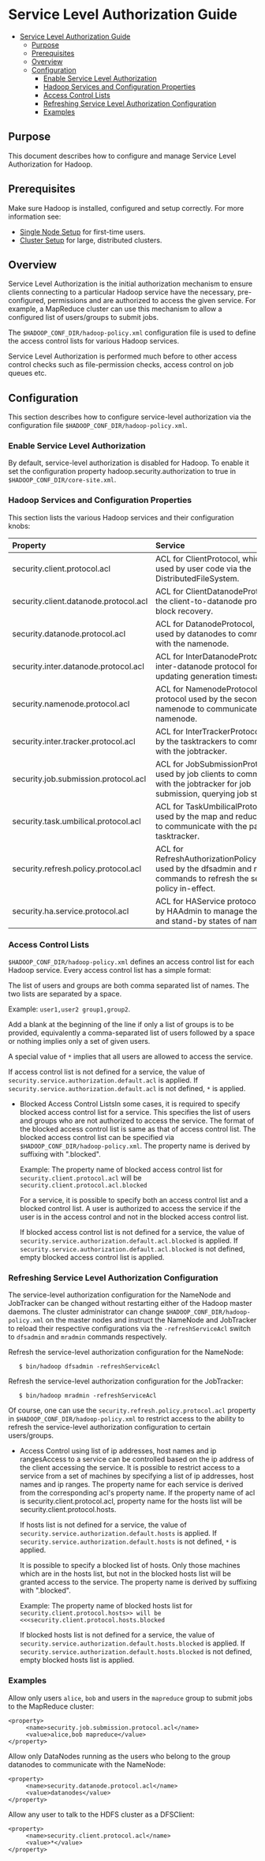 <!---
  Licensed under the Apache License, Version 2.0 (the "License");
  you may not use this file except in compliance with the License.
  You may obtain a copy of the License at

   http://www.apache.org/licenses/LICENSE-2.0

  Unless required by applicable law or agreed to in writing, software
  distributed under the License is distributed on an "AS IS" BASIS,
  WITHOUT WARRANTIES OR CONDITIONS OF ANY KIND, either express or implied.
  See the License for the specific language governing permissions and
  limitations under the License. See accompanying LICENSE file.
-->

Service Level Authorization Guide
=================================

* [Service Level Authorization Guide](#Service_Level_Authorization_Guide)
    * [Purpose](#Purpose)
    * [Prerequisites](#Prerequisites)
    * [Overview](#Overview)
    * [Configuration](#Configuration)
        * [Enable Service Level Authorization](#Enable_Service_Level_Authorization)
        * [Hadoop Services and Configuration Properties](#Hadoop_Services_and_Configuration_Properties)
        * [Access Control Lists](#Access_Control_Lists)
        * [Refreshing Service Level Authorization Configuration](#Refreshing_Service_Level_Authorization_Configuration)
        * [Examples](#Examples)

Purpose
-------

This document describes how to configure and manage Service Level Authorization for Hadoop.

Prerequisites
-------------

Make sure Hadoop is installed, configured and setup correctly. For more information see:

* [Single Node Setup](./SingleCluster.html) for first-time users.
* [Cluster Setup](./ClusterSetup.html) for large, distributed clusters.

Overview
--------

Service Level Authorization is the initial authorization mechanism to ensure clients connecting to a particular Hadoop service have the necessary, pre-configured, permissions and are authorized to access the given service. For example, a MapReduce cluster can use this mechanism to allow a configured list of users/groups to submit jobs.

The `$HADOOP_CONF_DIR/hadoop-policy.xml` configuration file is used to define the access control lists for various Hadoop services.

Service Level Authorization is performed much before to other access control checks such as file-permission checks, access control on job queues etc.

Configuration
-------------

This section describes how to configure service-level authorization via the configuration file `$HADOOP_CONF_DIR/hadoop-policy.xml`.

### Enable Service Level Authorization

By default, service-level authorization is disabled for Hadoop. To enable it set the configuration property hadoop.security.authorization to true in `$HADOOP_CONF_DIR/core-site.xml`.

### Hadoop Services and Configuration Properties

This section lists the various Hadoop services and their configuration knobs:

| Property | Service |
|:---- |:---- |
| security.client.protocol.acl | ACL for ClientProtocol, which is used by user code via the DistributedFileSystem. |
| security.client.datanode.protocol.acl | ACL for ClientDatanodeProtocol, the client-to-datanode protocol for block recovery. |
| security.datanode.protocol.acl | ACL for DatanodeProtocol, which is used by datanodes to communicate with the namenode. |
| security.inter.datanode.protocol.acl | ACL for InterDatanodeProtocol, the inter-datanode protocol for updating generation timestamp. |
| security.namenode.protocol.acl | ACL for NamenodeProtocol, the protocol used by the secondary namenode to communicate with the namenode. |
| security.inter.tracker.protocol.acl | ACL for InterTrackerProtocol, used by the tasktrackers to communicate with the jobtracker. |
| security.job.submission.protocol.acl | ACL for JobSubmissionProtocol, used by job clients to communciate with the jobtracker for job submission, querying job status etc. |
| security.task.umbilical.protocol.acl | ACL for TaskUmbilicalProtocol, used by the map and reduce tasks to communicate with the parent tasktracker. |
| security.refresh.policy.protocol.acl | ACL for RefreshAuthorizationPolicyProtocol, used by the dfsadmin and mradmin commands to refresh the security policy in-effect. |
| security.ha.service.protocol.acl | ACL for HAService protocol used by HAAdmin to manage the active and stand-by states of namenode. |

### Access Control Lists

`$HADOOP_CONF_DIR/hadoop-policy.xml` defines an access control list for each Hadoop service. Every access control list has a simple format:

The list of users and groups are both comma separated list of names. The two lists are separated by a space.

Example: `user1,user2 group1,group2`.

Add a blank at the beginning of the line if only a list of groups is to be provided, equivalently a comma-separated list of users followed by a space or nothing implies only a set of given users.

A special value of `*` implies that all users are allowed to access the service.

If access control list is not defined for a service, the value of `security.service.authorization.default.acl` is applied. If `security.service.authorization.default.acl` is not defined, `*` is applied.

* Blocked Access Control ListsIn some cases, it is required to specify blocked access control list for a service. This specifies the list of users and groups who are not authorized to access the service. The format of the blocked access control list is same as that of access control list. The blocked access control list can be specified via `$HADOOP_CONF_DIR/hadoop-policy.xml`. The property name is derived by suffixing with ".blocked".

    Example: The property name of blocked access control list for `security.client.protocol.acl` will be `security.client.protocol.acl.blocked`

    For a service, it is possible to specify both an access control list and a blocked control list. A user is authorized to access the service if the user is in the access control and not in the blocked access control list.

    If blocked access control list is not defined for a service, the value of `security.service.authorization.default.acl.blocked` is applied. If `security.service.authorization.default.acl.blocked` is not defined, empty blocked access control list is applied.

### Refreshing Service Level Authorization Configuration

The service-level authorization configuration for the NameNode and JobTracker can be changed without restarting either of the Hadoop master daemons. The cluster administrator can change `$HADOOP_CONF_DIR/hadoop-policy.xml` on the master nodes and instruct the NameNode and JobTracker to reload their respective configurations via the `-refreshServiceAcl` switch to `dfsadmin` and `mradmin` commands respectively.

Refresh the service-level authorization configuration for the NameNode:

       $ bin/hadoop dfsadmin -refreshServiceAcl

Refresh the service-level authorization configuration for the JobTracker:

       $ bin/hadoop mradmin -refreshServiceAcl

Of course, one can use the `security.refresh.policy.protocol.acl` property in `$HADOOP_CONF_DIR/hadoop-policy.xml` to restrict access to the ability to refresh the service-level authorization configuration to certain users/groups.

* Access Control using list of ip addresses, host names and ip rangesAccess to a service can be controlled based on the ip address of the client accessing the service. It is possible to restrict access to a service from a set of machines by specifying a list of ip addresses, host names and ip ranges. The property name for each service is derived from the corresponding acl's property name. If the property name of acl is security.client.protocol.acl, property name for the hosts list will be security.client.protocol.hosts.

    If hosts list is not defined for a service, the value of `security.service.authorization.default.hosts` is applied. If `security.service.authorization.default.hosts` is not defined, `*` is applied.

    It is possible to specify a blocked list of hosts. Only those machines which are in the hosts list, but not in the blocked hosts list will be granted access to the service. The property name is derived by suffixing with ".blocked".

    Example: The property name of blocked hosts list for `security.client.protocol.hosts>> will be <<<security.client.protocol.hosts.blocked`

    If blocked hosts list is not defined for a service, the value of `security.service.authorization.default.hosts.blocked` is applied. If `security.service.authorization.default.hosts.blocked` is not defined, empty blocked hosts list is applied.

### Examples

Allow only users `alice`, `bob` and users in the `mapreduce` group to submit jobs to the MapReduce cluster:

    <property>
         <name>security.job.submission.protocol.acl</name>
         <value>alice,bob mapreduce</value>
    </property>

Allow only DataNodes running as the users who belong to the group datanodes to communicate with the NameNode:

    <property>
         <name>security.datanode.protocol.acl</name>
         <value>datanodes</value>
    </property>

Allow any user to talk to the HDFS cluster as a DFSClient:

    <property>
         <name>security.client.protocol.acl</name>
         <value>*</value>
    </property>
